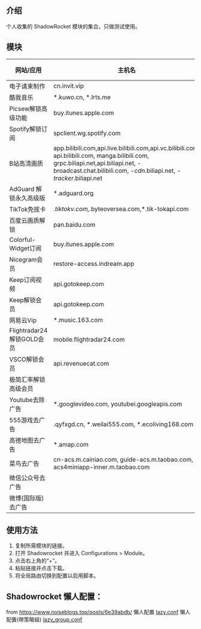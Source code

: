 ## 介绍
个人收集的 ShadowRocket 模块的集合。只做测试使用。

## 模块

| 网站/应用                 | 主机名                                                                                                                                                                                                          | Rewrite 脚本 | 生效？ | 测试时间      | Module               |
|-----------------------|--------------------------------------------------------------------------------------------------------------------------------------------------------------------------------------------------------------|------------|-----|-----------|----------------------|
| 电子请柬制作                | cn.invit.vip                                                                                                                                                                                                 | dzqjzz.js  | Y   | 2024/5/11 | dzqjzz.module        |
| 酷我音乐                  | *.kuwo.cn, *.lrts.me                                                                                                                                                                                         |            |     |           | kuyy.sgmodule        |
| Picsew解锁高级功能          | buy.itunes.apple.com                                                                                                                                                                                         |            |     |           | Picsew.module        |
| Spotify解锁订阅           | spclient.wg.spotify.com                                                                                                                                                                                      |            |     |           | Spotify.module       |
| B站高清画质                | app.bilibili.com,api.live.bilibili.com,api.vc.bilibili.com, api.bilibili.com, manga.bilibili.com, grpc.biliapi.net,api.biliapi.net, -broadcast.chat.bilibili.com, -*cdn*.biliapi.net, -*tracker*.biliapi.net |            |     |           | blibli.module        |
| AdGuard 解锁永久高级版       | *.adguard.org                                                                                                                                                                                                |            |     |           | adguard.module       |
| TikTok免拔卡             | *.tiktokv.com,*.byteoversea.com,*.tik-tokapi.com                                                                                                                                                             |            |     |           | Tiktok.module        |
| 百度云画质解锁               | pan.baidu.com                                                                                                                                                                                                |            |     |           | BaiduYun.module      |
| Colorful-Widget订阅     | buy.itunes.apple.com                                                                                                                                                                                         |            |     |           | ColorWidget.module   |
| Nicegram会员            | restore-access.indream.app                                                                                                                                                                                   |            |     |           | Nicegram.module      |
| Keep订阅视频              | api.gotokeep.com                                                                                                                                                                                             |            |     |           | keep.module          |
| Keep解锁会员              | api.gotokeep.com                                                                                                                                                                                             |            |     |           | keep2.module         |
| 网易云Vip                | *.music.163.com                                                                                                                                                                                              |            |     |           | music163.module      |
| Flightradar24解锁GOLD会员 | mobile.flightradar24.com                                                                                                                                                                                     |            | N   | 2024/5/11 | Flightradar24.module |
| VSCO解锁会员              | api.revenuecat.com                                                                                                                                                                                           | vsco.js    | Y   | 2024/5/11 | VSCO.module          |
| 极简汇率解锁高级会员            |                                                                                                                                                                                                              |            | Y   | 2024/5/11 | xCurrency.module     |
| Youtube去除广告           | *.googlevideo.com, youtubei.googleapis.com                                                                                                                                                                   |            |     |           | youtube.module       |
| 555游戏去广告              | .qyfxgd.cn, *.weilai555.com, *.ecoliving168.com                                                                                                                                                              | 555Ad.js   |     |           | 555.module           |
| 高德地图去广告               | *.amap.com                                                                                                                                                                                                   |            |     |           | Amap.module          |
| 菜鸟去广告                 | cn-acs.m.cainiao.com, guide-acs.m.taobao.com, acs4miniapp-inner.m.taobao.com                                                                                                                                 |            |     |           | Cainiao.module       |
| 微信公众号去广告              |                                                                                                                                                                                                              |            |     |           | WeChat.module        |
| 微博(国际版)去广告            |                                                                                                                                                                                                              |            |     |           | Weibo.module         |




## 使用方法
1. 复制所需模块的链接。
2. 打开 Shadowrocket 并进入 Configurations > Module。
3. 点击右上角的“+”。
4. 粘贴链接并点击下载。
5. 将全局路由切换到配置以启用脚本。


## Shadowrocket 懶人配置：
from https://www.noiseblogs.top/posts/6e39abdb/
懶人配置 [lazy.conf](https://raw.githubusercontent.com/SaHuyang77/shadowrocket-module/main/conf/lazy.conf)
懶人配置(帶策略組) [lazy_group.conf](https://raw.githubusercontent.com/SaHuyang77/shadowrocket-module/main/conf/lazy_group.conf)
